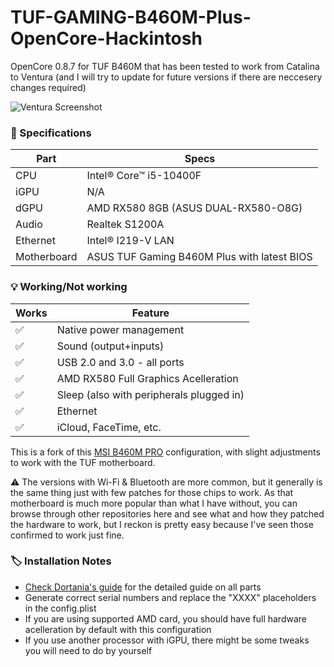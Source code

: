 # TUF-GAMING-B460M-Plus-OpenCore-Hackintosh
OpenCore 0.8.7 for TUF B460M that has been tested to work from Catalina to Ventura (and I will try to update for future versions if there are neccesery changes required)

![Ventura Screenshot](https://raw.githubusercontent.com/nemorosus/TUF-GAMING-B460M-Plus-OpenCore-Hackintosh/main/Screenshot.png)

###  :mag_right: Specifications 

| Part        | Specs                                             |
| ----------- | ------------------------------------------------- |
| CPU         | Intel® Core™ i5-10400F                            |
| iGPU        | N/A                                               |
| dGPU        | AMD RX580 8GB (ASUS DUAL-RX580-O8G)               |
| Audio       | Realtek S1200A                                    |
| Ethernet    | Intel® I219-V LAN                                 |
| Motherboard | ASUS TUF Gaming B460M Plus with latest BIOS |

### :bulb: ​Working/Not working

| Works              | Feature                                               |
| ------------------ | ----------------------------------------------------- |
| :white_check_mark: | Native power management  |
| :white_check_mark: | Sound (output+inputs)                                 |
| :white_check_mark: | USB 2.0 and 3.0 - all ports                              |
| :white_check_mark: | AMD RX580 Full Graphics Acelleration                    |
| :white_check_mark: | Sleep (also with peripherals plugged in)              |
| :white_check_mark: | Ethernet                                              |
| :white_check_mark: | iCloud, FaceTime, etc.                                          |

This is a fork of this [MSI B460M PRO](https://addrom.com/efi-msi-b460m-pro-intel-i5-10400-amd-rx470-and-macos-ventura/) configuration, with slight adjustments to work with the TUF motherboard.

⚠️ The versions with Wi-Fi & Bluetooth are more common, but it generally is the same thing just with few patches for those chips to work. As that motherboard is much more popular than what I have without, you can browse through other repositories here and see what and how they patched the hardware to work, but I reckon is pretty easy because I've seen those confirmed to work just fine.

###  :label: ​Installation Notes
* [Check Dortania's guide](https://dortania.github.io/OpenCore-Install-Guide/) for the detailed guide on all parts
* Generate correct serial numbers and replace the "XXXX" placeholders in the config.plist
* If you are using supported AMD card, you should have full hardware acelleration by default with this configuration
* If you use another processor with iGPU, there might be some tweaks you will need to do by yourself
